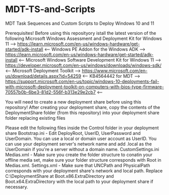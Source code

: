 # MDT-TS-and-Scripts
MDT Task Sequences and Custom Scripts to Deploy Windows 10 and 11


Prerequisites!
Before using this reposityory istall the latest version of the following
Microsoft Windows Assessment and Deployment Kit for Windows 11 --> https://learn.microsoft.com/en-us/windows-hardware/get-started/adk-install <--
Windows PE Addon for the Windows ADK  --> https://learn.microsoft.com/en-us/windows-hardware/get-started/adk-install <--
Microsoft Windows Software Development Kit for Windows 11 --> https://developer.microsoft.com/en-us/windows/downloads/windows-sdk/ <--
Microsoft Deployment Toolkit --> https://www.microsoft.com/en-us/download/details.aspx?id=54259 <--
KB4564442 for MDT --> https://support.microsoft.com/en-us/topic/windows-10-deployments-fail-with-microsoft-deployment-toolkit-on-computers-with-bios-type-firmware-70557b0b-6be3-81d2-556f-b313e29e2cb7 <--

You will need to create a new deployment share before using this repository!
After creating your deployment share, copy the contents of the DeploymentShare folder (from this repository) into your deployment share folder replacing existing files


Please edit the following files inside the Control folder in your deployment share
Bootstrap.ini - Edit DeployRoot, UserID, UserPassword and UserDomain. You can use a local or domain user account as UserID. You can use your deployment server's network name and add .local as the UserDomain if you're a server without a domain name.
CustomSettings.ini
Medias.xml - Make sure you create the folder structure to conatin your offline media set, make sure your folder structure corresponds with Root in Medias.xml.
Settings.xml - Make sure that UNCPath and PhysicalPath corresponds with your deployment share's network and local path. Replace C:\DeploymentShare at Boot.x86.ExtraDirectory and Boot.x64.ExtraDirectory with the local path to your deployment share if necessary.

